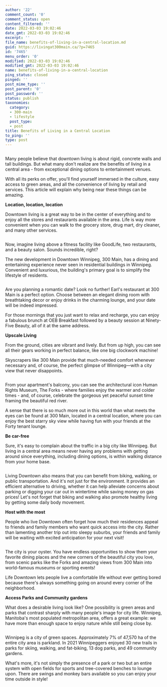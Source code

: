 ```yaml
---
author: '22'
comment_count: '0'
comment_status: open
content_filtered: ''
date: 2022-03-03 19:02:46
date_gmt: 2022-03-03 19:02:46
excerpt: ''
file_name: benefits-of-living-in-a-central-location.md
guid: https://livingat300main.ca/?p=7465
id: '7465'
menu_order: '0'
modified: 2022-03-03 19:02:46
modified_gmt: 2022-03-03 19:02:46
name: benefits-of-living-in-a-central-location
ping_status: closed
pinged: ''
post_mime_type: ''
post_parent: '0'
post_password: ''
status: publish
taxonomies:
  category:
  - 300-main
  - lifestyle
  post_type:
  - post
title: Benefits of Living in a Central Location
to_ping: ''
type: post
---
```

<!-- wp:image {"id":7473,"sizeSlug":"large","linkDestination":"none"} -->
<figure class="wp-block-image size-large"><img src="https://livingat300main.ca/wp-content/uploads/2022/02/office-worker-active-and-healthy-lifestyle-in-urb-2021-09-02-07-21-01-utc-1024x683.jpg" alt="" class="wp-image-7473"/></figure>
<!-- /wp:image -->

<!-- wp:paragraph -->
<p>Many people believe that downtown living is about rigid, concrete walls and tall buildings. But what many don't realize are the benefits of living in a central area - from exceptional dining options to entertainment venues.</p>
<!-- /wp:paragraph -->

<!-- wp:paragraph -->
<p>With all its perks on offer, you'll find yourself immersed in the culture, easy access to green areas, and all the convenience of living by retail and services. This article will explain why being near these things can be amazing.</p>
<!-- /wp:paragraph -->

<!-- wp:paragraph -->
<p><strong>Location, location, location</strong></p>
<!-- /wp:paragraph -->

<!-- wp:paragraph -->
<p>Downtown living is a great way to be in the center of everything and to enjoy all the stores and restaurants available in the area. Life is way more convenient when you can walk to the grocery store, drug mart, dry cleaner, and many other services.</p>
<!-- /wp:paragraph -->

<!-- wp:image {"id":7470,"sizeSlug":"large","linkDestination":"none"} -->
<figure class="wp-block-image size-large"><img src="https://livingat300main.ca/wp-content/uploads/2022/02/manicure-care-procedure-woman-in-a-nail-salon-rec-2021-08-26-17-33-25-utc-1024x683.jpg" alt="" class="wp-image-7470"/></figure>
<!-- /wp:image -->

<!-- wp:paragraph -->
<p>Now, imagine living above a fitness facility like GoodLife, two restaurants, and a beauty salon. Sounds incredible, right?</p>
<!-- /wp:paragraph -->

<!-- wp:paragraph -->
<p>The new development in Downtown Winnipeg, 300 Main, has a dining and entertaining experience never seen in residential buildings in Winnipeg. Convenient and luxurious, the building's primary goal is to simplify the lifestyle of residents.</p>
<!-- /wp:paragraph -->

<!-- wp:image {"id":7467,"sizeSlug":"large","linkDestination":"none"} -->
<figure class="wp-block-image size-large"><img src="https://livingat300main.ca/wp-content/uploads/2022/02/melbourne-cocktails-2021-08-29-11-21-46-utc-1-1024x768.jpg" alt="" class="wp-image-7467"/></figure>
<!-- /wp:image -->

<!-- wp:paragraph -->
<p>Are you planning a romantic date? Look no further! Earl's restaurant at 300 Main is a perfect option. Choose between an elegant dining room with breathtaking decor or enjoy drinks in the charming lounge, and your date will be indeed impressed.</p>
<!-- /wp:paragraph -->

<!-- wp:paragraph -->
<p>For those mornings that you just want to relax and recharge, you can enjoy a fabulous brunch at OEB Breakfast followed by a beauty session at Ninety-Five Beauty, all of it at the same address.</p>
<!-- /wp:paragraph -->

<!-- wp:paragraph -->
<p><strong>Upscale Living</strong></p>
<!-- /wp:paragraph -->

<!-- wp:paragraph -->
<p>From the ground, cities are vibrant and lively. But from up high, you can see all their gears working in perfect balance, like one big clockwork machine!</p>
<!-- /wp:paragraph -->

<!-- wp:paragraph -->
<p>Skyscrapers like 300 Main provide that much-needed comfort whenever necessary and, of course, the perfect glimpse of Winnipeg—with a city view that never disappoints.</p>
<!-- /wp:paragraph -->

<!-- wp:image {"id":7468,"sizeSlug":"large","linkDestination":"none"} -->
<figure class="wp-block-image size-large"><img src="https://livingat300main.ca/wp-content/uploads/2022/02/woman-talking-on-the-phone-and-looking-at-window-2021-08-26-18-19-36-utc-1024x683.jpg" alt="" class="wp-image-7468"/></figure>
<!-- /wp:image -->

<!-- wp:paragraph -->
<p>From your apartment's balcony, you can see the architectural icon Human Rights Museum, The Forks - where families enjoy the warmer and colder times - and, of course, celebrate the gorgeous yet peaceful sunset time framing the beautiful red river.</p>
<!-- /wp:paragraph -->

<!-- wp:paragraph -->
<p>A sense that there is so much more out in this world than what meets the eyes can be found at 300 Main, located in a central location, where you can enjoy the best starry sky view while having fun with your friends at the Forty tenant lounge.</p>
<!-- /wp:paragraph -->

<!-- wp:paragraph -->
<p><strong>Be car-free</strong></p>
<!-- /wp:paragraph -->

<!-- wp:paragraph -->
<p>Sure, it's easy to complain about the traffic in a big city like Winnipeg. But living in a central area means never having any problems with getting around since everything, including dining options, is within walking distance from your home base. </p>
<!-- /wp:paragraph -->

<!-- wp:image {"id":7469,"sizeSlug":"large","linkDestination":"none"} -->
<figure class="wp-block-image size-large"><img src="https://livingat300main.ca/wp-content/uploads/2022/02/rental-bycicles-terminal-mockup-2021-09-03-04-16-08-utc-1024x683.jpg" alt="" class="wp-image-7469"/></figure>
<!-- /wp:image -->

<!-- wp:paragraph -->
<p>Living Downtown also means that you can benefit from biking, walking, or public transportation. And it's not just for the environment. It provides an efficient alternative to driving, whether it can help alleviate concerns about parking or digging your car out in wintertime while saving money on gas prices! Let's not forget that biking and walking also promote healthy living by getting some daily body movement.</p>
<!-- /wp:paragraph -->

<!-- wp:paragraph -->
<p><strong>Host with the most</strong></p>
<!-- /wp:paragraph -->

<!-- wp:paragraph -->
<p>People who live Downtown often forget how much their residences appeal to friends and family members who want quick access into the city. Rather than lamenting another trip out into sleepy suburbs, your friends and family will be waiting with excited anticipation for your next visit!</p>
<!-- /wp:paragraph -->

<!-- wp:image {"id":7472,"sizeSlug":"large","linkDestination":"none"} -->
<figure class="wp-block-image size-large"><img src="https://livingat300main.ca/wp-content/uploads/2022/02/dinner-with-friends-group-of-young-people-enjoyin-2021-10-21-03-07-24-utc-1024x614.jpg" alt="" class="wp-image-7472"/></figure>
<!-- /wp:image -->

<!-- wp:paragraph -->
<p>The city is your oyster. You have endless opportunities to show them your favorite dining places and the new corners of the beautiful city you love, from scenic parks like the Forks and amazing views from 300 Main into world-famous museums or sporting events!</p>
<!-- /wp:paragraph -->

<!-- wp:paragraph -->
<p>Life Downtown lets people live a comfortable life without ever getting bored because there's always something going on around every corner of the neighborhood.</p>
<!-- /wp:paragraph -->

<!-- wp:paragraph -->
<p><strong>Access Parks and Community gardens</strong></p>
<!-- /wp:paragraph -->

<!-- wp:paragraph -->
<p>What does a desirable living look like? One possibility is green areas and parks that contrast sharply with many people's image for city life. Winnipeg, Manitoba's most populated metropolitan area, offers a great example: we have more than enough space to enjoy nature while still being close by.</p>
<!-- /wp:paragraph -->

<!-- wp:image {"id":7471,"sizeSlug":"large","linkDestination":"none"} -->
<figure class="wp-block-image size-large"><img src="https://livingat300main.ca/wp-content/uploads/2022/02/walking-in-the-park-2021-08-27-10-10-05-utc-1024x684.jpg" alt="" class="wp-image-7471"/></figure>
<!-- /wp:image -->

<!-- wp:paragraph -->
<p>Winnipeg is a city of green spaces. Approximately 7% of 47,570 ha of the entire city area is parkland. In 2021 Winnipeggers enjoyed 30 new trails in parks for skiing, walking, and fat-biking, 13 dog parks, and 49 community gardens.</p>
<!-- /wp:paragraph -->

<!-- wp:paragraph -->
<p>What's more, it's not simply the presence of a park or two but an entire system with open fields for sports and tree-covered benches to lounge upon. There are swings and monkey bars available so you can enjoy your time outside in style!</p>
<!-- /wp:paragraph -->